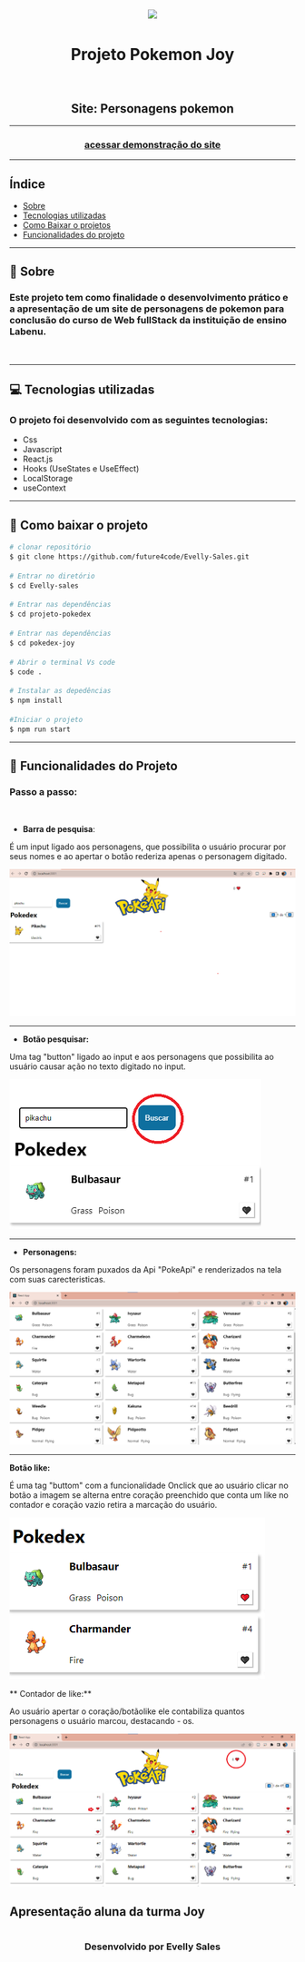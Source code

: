 <h1 align="center">
<img src="src/img/pokejoy.png" />
</h1>
<h1 align="center">Projeto Pokemon Joy</h1>
<img src=>
<h2 align="center">Site: Personagens pokemon </h2>

---
<h3 align="center">
<a href="projeto-pokejoy.surge.sh"> acessar demonstração do site</a>
</h3>

---

## Índice
- [Sobre](#-sobre)
- [Tecnologias utilizadas](#-tecnologias-utilizadas)
- [Como Baixar o projetos](#-como-baixar-o-projeto)
- [Funcionalidades do projeto](#-funcionalidades-do-projeto)
---

## 📃 Sobre

### Este projeto tem como finalidade o desenvolvimento prático e a apresentação de um site de personagens de pokemon para conclusão do curso de Web fullStack da instituição de ensino Labenu.
<br>

---

## 💻 Tecnologias utilizadas

### O projeto foi desenvolvido com as seguintes tecnologias:

* Css 
* Javascript
* React.js
* Hooks (UseStates e UseEffect)
* LocalStorage
* useContext
---

## 📂 Como baixar o projeto

```bash
# clonar repositório
$ git clone https://github.com/future4code/Evelly-Sales.git

# Entrar no diretório
$ cd Evelly-sales

# Entrar nas dependências
$ cd projeto-pokedex

# Entrar nas dependências
$ cd pokedex-joy

# Abrir o terminal Vs code 
$ code .

# Instalar as depedências
$ npm install

#Iniciar o projeto
$ npm run start
```

---

## 🔗 Funcionalidades do Projeto


### Passo a passo:
<br>

- **Barra de pesquisa**:

É um input ligado aos personagens, que possibilita o usuário procurar por seus nomes e ao apertar o botão rederiza apenas o personagem digitado.

<img src="src/img/barra-pesquisa.png"/>

---

- **Botão pesquisar:**

Uma tag "button" ligado ao input e aos personagens que possibilita ao usuário causar ação no texto digitado no input. 

<img src="src/img/botao-pesquisa.png"/>

---

- **Personagens:**

Os personagens foram puxados da Api "PokeApi" e renderizados na tela com suas carecteristicas. 

<img src="src/img/personagens.png"/>

---

**Botão like:**

É uma tag "buttom" com a funcionalidade Onclick que ao usuário clicar no botão a imagem se alterna entre coração preenchido que conta um like no contador e coração vazio retira a marcação do usuário. 

<img src="src/img/botao-like.png"/>

** Contador de like:**

Ao usuário apertar o coração/botãolike ele contabiliza quantos personagens o usuário marcou, destacando - os.  

<img src="src/img/contador-de-like.png"/>

## Apresentação  aluna da turma Joy 

# <h3 align="center">Desenvolvido por **Evelly Sales**  </h3>